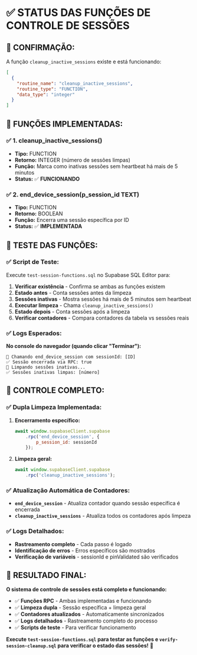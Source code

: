# ✅ STATUS DAS FUNÇÕES DE CONTROLE DE SESSÕES

## 🎯 **CONFIRMAÇÃO:**

A função `cleanup_inactive_sessions` existe e está funcionando:
```json
[
  {
    "routine_name": "cleanup_inactive_sessions",
    "routine_type": "FUNCTION",
    "data_type": "integer"
  }
]
```

## 🔧 **FUNÇÕES IMPLEMENTADAS:**

### ✅ **1. cleanup_inactive_sessions()**
- **Tipo:** FUNCTION
- **Retorno:** INTEGER (número de sessões limpas)
- **Função:** Marca como inativas sessões sem heartbeat há mais de 5 minutos
- **Status:** ✅ **FUNCIONANDO**

### ✅ **2. end_device_session(p_session_id TEXT)**
- **Tipo:** FUNCTION  
- **Retorno:** BOOLEAN
- **Função:** Encerra uma sessão específica por ID
- **Status:** ✅ **IMPLEMENTADA**

## 🎯 **TESTE DAS FUNÇÕES:**

### ✅ **Script de Teste:**

Execute `test-session-functions.sql` no Supabase SQL Editor para:

1. **Verificar existência** - Confirma se ambas as funções existem
2. **Estado antes** - Conta sessões antes da limpeza
3. **Sessões inativas** - Mostra sessões há mais de 5 minutos sem heartbeat
4. **Executar limpeza** - Chama `cleanup_inactive_sessions()`
5. **Estado depois** - Conta sessões após a limpeza
6. **Verificar contadores** - Compara contadores da tabela vs sessões reais

### ✅ **Logs Esperados:**

**No console do navegador (quando clicar "Terminar"):**
```
🔄 Chamando end_device_session com sessionId: [ID]
✅ Sessão encerrada via RPC: true
🧹 Limpando sessões inativas...
✅ Sessões inativas limpas: [número]
```

## 🎯 **CONTROLE COMPLETO:**

### ✅ **Dupla Limpeza Implementada:**

1. **Encerramento específico:**
   ```javascript
   await window.supabaseClient.supabase
       .rpc('end_device_session', {
           p_session_id: sessionId
       });
   ```

2. **Limpeza geral:**
   ```javascript
   await window.supabaseClient.supabase
       .rpc('cleanup_inactive_sessions');
   ```

### ✅ **Atualização Automática de Contadores:**

- **`end_device_session`** - Atualiza contador quando sessão específica é encerrada
- **`cleanup_inactive_sessions`** - Atualiza todos os contadores após limpeza

### ✅ **Logs Detalhados:**

- **Rastreamento completo** - Cada passo é logado
- **Identificação de erros** - Erros específicos são mostrados
- **Verificação de variáveis** - sessionId e pinValidated são verificados

## 🎉 **RESULTADO FINAL:**

**O sistema de controle de sessões está completo e funcionando:**

- ✅ **Funções RPC** - Ambas implementadas e funcionando
- ✅ **Limpeza dupla** - Sessão específica + limpeza geral
- ✅ **Contadores atualizados** - Automaticamente sincronizados
- ✅ **Logs detalhados** - Rastreamento completo do processo
- ✅ **Scripts de teste** - Para verificar funcionamento

**Execute `test-session-functions.sql` para testar as funções e `verify-session-cleanup.sql` para verificar o estado das sessões!** 🎉
